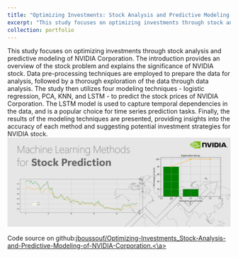 ```yaml
---
title: "Optimizing Investments: Stock Analysis and Predictive Modeling of NVIDIA Corporation."
excerpt: "This study focuses on optimizing investments through stock analysis and predictive modeling of NVIDIA Corporation. The introduction provides an overview of the stock problem and explains the significance of NVIDIA stock.<br/><img src='/images/Nvidia.png'>"
collection: portfolio
---
```


This study focuses on optimizing investments through stock analysis and predictive modeling of NVIDIA Corporation. The introduction provides an overview of the stock problem and explains the significance of NVIDIA stock. Data pre-processing techniques are employed to prepare the data for analysis, followed by a thorough exploration of the data through data analysis. The study then utilizes four modeling techniques - logistic regression, PCA, KNN, and LSTM - to predict the stock prices of NVIDIA Corporation. The LSTM model is used to capture temporal dependencies in the data, and is a popular choice for time series prediction tasks. Finally, the results of the modeling techniques are presented, providing insights into the accuracy of each method and suggesting potential investment strategies for NVIDIA stock.<br/><img src='/images/Nvidia.png'>

Code source on github:<a href="https://github.com/jboussouf/Optimizing-Investments_Stock-Analysis-and-Predictive-Modeling-of-NVIDIA-Corporation.">jboussouf/Optimizing-Investments_Stock-Analysis-and-Predictive-Modeling-of-NVIDIA-Corporation.<\a>